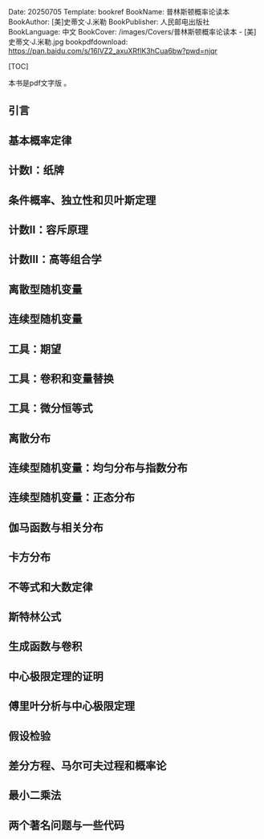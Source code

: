 Date: 20250705
Template: bookref
BookName: 普林斯顿概率论读本
BookAuthor: [美]史蒂文·J.米勒
BookPublisher: 人民邮电出版社
BookLanguage: 中文
BookCover: /images/Covers/普林斯顿概率论读本 - [美]史蒂文·J.米勒.jpg
bookpdfdownload: https://pan.baidu.com/s/16lVZ2_axuXRflK3hCua6bw?pwd=njqr



[TOC]

本书是pdf文字版 。


## 引言
## 基本概率定律
## 计数I：纸牌
## 条件概率、独立性和贝叶斯定理
## 计数II：容斥原理
## 计数III：高等组合学
## 离散型随机变量
## 连续型随机变量
## 工具：期望
## 工具：卷积和变量替换
## 工具：微分恒等式
## 离散分布
## 连续型随机变量：均匀分布与指数分布
## 连续型随机变量：正态分布
## 伽马函数与相关分布
## 卡方分布
## 不等式和大数定律
## 斯特林公式
## 生成函数与卷积
## 中心极限定理的证明
## 傅里叶分析与中心极限定理
## 假设检验
## 差分方程、马尔可夫过程和概率论
## 最小二乘法
## 两个著名问题与一些代码
